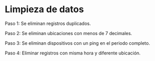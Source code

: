 # Limpieza de datos

Paso 1: Se eliminan registros duplicados.

Paso 2: Se eliminan ubicaciones con menos de 7 decimales.

Paso 3: Se eliminan dispositivos con un ping en el periodo completo.

Paso 4: Eliminar registros con misma hora y diferente ubicación.
